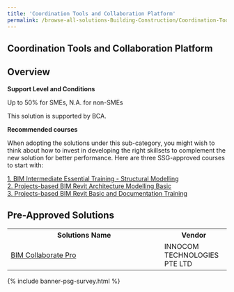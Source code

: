 ```yaml
---
title: 'Coordination Tools and Collaboration Platform'
permalink: /browse-all-solutions-Building-Construction/Coordination-Tools-and-Collaboration-Platform
---
```


## Coordination Tools and Collaboration Platform
## Overview

**Support Level and Conditions**

Up to 50% for SMEs, N.A. for non-SMEs

This solution is supported by BCA.

**Recommended courses**

When adopting the solutions under this sub-category, you might wish to think about how to invest in developing the right skillsets to complement the new solution for better performance. Here are three SSG-approved courses to start with:

<a href='https://skillsfuture.gobusiness.gov.sg/course-directory/courses/TGS-2021007501'  target='_blank' rel='noopener'>1. BIM Intermediate Essential Training - Structural Modelling</a><br>
<a href='https://skillsfuture.gobusiness.gov.sg/course-directory/courses/TGS-2021010042'  target='_blank' rel='noopener'>2. Projects-based BIM Revit Architecture Modelling Basic</a><br>
<a href='https://skillsfuture.gobusiness.gov.sg/course-directory/courses/TGS-2022014590'  target='_blank' rel='noopener'>3. Projects-based BIM Revit Basic and Documentation Training</a><br>

## Pre-Approved Solutions

<table>
<tr>
<th style='width: auto;'><b>Solutions Name</b></th>
<th style='width: 30%;'><b>Vendor</b></th>
</tr>
<tr>
<td><a href='/productivity-solutions-grant/solutionrepo/199400358M-BIM-Collbort-Pro-BC' target='_blank'>BIM Collaborate Pro</a><br></td>
<td>INNOCOM TECHNOLOGIES PTE LTD </td>
</tr>
</table>

{% include banner-psg-survey.html %}
